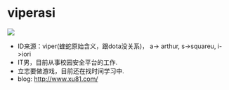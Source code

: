 # viperasi

![](https://visitor-badge.glitch.me/badge?page_id=viperasi)  

* ID来源：viper(蝰蛇原始含义，跟dota没关系)， a-> arthur, s->squareu, i->iori
* IT男，目前从事校园安全平台的工作.
* 立志要做游戏，目前还在找时间学习中.
* blog: http://www.xu81.com/
